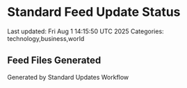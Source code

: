 # Standard Feed Update Status
Last updated: Fri Aug  1 14:15:50 UTC 2025
Categories: technology,business,world

## Feed Files Generated

Generated by Standard Updates Workflow
